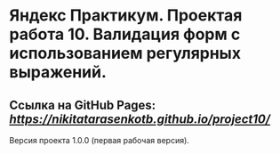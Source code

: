 # Яндекс Практикум. Проектая работа 10. Валидация форм с использованием регулярных выражений.
## Ссылка на GitHub Pages: **_https://nikitatarasenkotb.github.io/project10/_**

Версия проекта 1.0.0 (первая рабочая версия).
